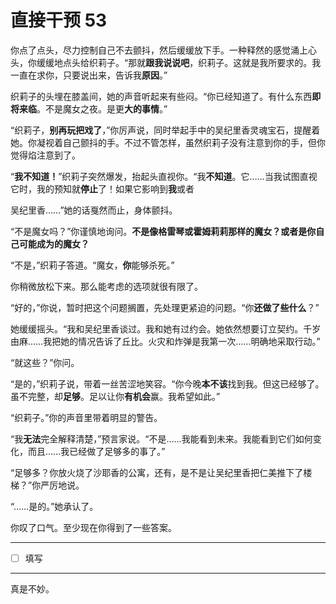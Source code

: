 # 直接干预 53

你点了点头，尽力控制自己不去颤抖，然后缓缓放下手。一种释然的感觉涌上心头，你缓缓地点头给织莉子。“那就**跟我说说吧**，织莉子。这就是我所要求的。我一直在求你，只要说出来，告诉我**原因**。”

织莉子的头埋在膝盖间，她的声音听起来有些闷。“你已经知道了。有什么东西**即将来临**。不是魔女之夜。是更**大的事情**。”

“织莉子，**别再玩把戏了**，”你厉声说，同时举起手中的吴纪里香灵魂宝石，提醒着她。你凝视着自己颤抖的手。不过不管怎样，虽然织莉子没有注意到你的手，但你觉得焰注意到了。

“**我不知道！**”织莉子突然爆发，抬起头直视你。“我**不知道**。它……当我试图直视它时，我的预知就**停止**了！如果它影响到**我**或者

吴纪里香……”她的话戛然而止，身体颤抖。

“不是魔女吗？”你谨慎地询问。**不是像格雷琴或霍姆莉莉那样的魔女？或者是你自己可能成为的魔女？**

“不是，”织莉子答道。“魔女，**你**能够杀死。”

你稍微放松下来。那么能考虑的选项就很有限了。

“好的，”你说，暂时把这个问题搁置，先处理更紧迫的问题。“你**还做了些什么**？”

她缓缓摇头。“我和吴纪里香谈过。我和她有过约会。她依然想要订立契约。千岁由麻……我把她的情况告诉了丘比。火灾和炸弹是我第一次……明确地采取行动。”

“就这些？”你问。

“是的，”织莉子说，带着一丝苦涩地笑容。“你今晚**本不该**找到我。但这已经够了。虽不完整，却**足够**。足以让你**有机会**赢。我希望如此。”

“织莉子。”你的声音里带着明显的警告。

“我**无法**完全解释清楚，”预言家说。“不是……我能看到未来。我能看到它们如何变化，而且……我已经做了足够多的事了。”

“足够多？你放火烧了沙耶香的公寓，还有，是不是让吴纪里香把仁美推下了楼梯？”你严厉地说。

“……是的。”她承认了。

你叹了口气。至少现在你得到了一些答案。

---

- [ ] 填写

---

真是不妙。
